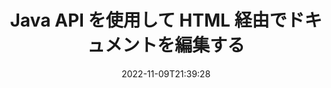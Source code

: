 ---
############################# Static ############################
layout: "product"
date: 2022-11-09T21:39:28
draft: false

product: "Editor"
product_tag: "editor"
platform: "Java"
platform_tag: "java"

############################# Head ############################
head_title: "Java ドキュメント エディター API | HTML を使用して Word Web XML テキスト ファイルを編集する"
head_description: "Java 用のドキュメント エディター API。 Microsoft Word、XML、Web およびテキスト ファイルを HTML に読み込み、操作後に元の形式に変換します。"

############################# Header ############################
title: "Java API を使用して HTML 経由でドキュメントを編集する"
description: "Java アプリケーションを HTML エディターと統合して、ドキュメントを操作し、元の形式に変換します。"
button:
    enable: true

############################# SubMenu ############################
submenu:
    enable: true
    
    left:
        img_alt: "GroupDocs.Editor for Java"
        image: "https://www.groupdocs.cloud/templates/groupdocs/images/product-logos/groupdocs-editor-java.png"
        product: "GroupDocs.Editor"
        platform: "Java"

    middle:
        button:
            # button loop
            - link: "#overview"
              text: "概要"

            # button loop
            - link: "#features"
              text: "特徴"

            # button loop
            - link: "#support"
              text: "サポート"

            # button loop
            - link: "https://products.groupdocs.app/editor"
              text: "ライブデモ"

            # button loop
            - link: "https://purchase.groupdocs.com/pricing/editor/java"
              text: "価格"

    right:
        link_download: "https://downloads.groupdocs.com/editor"
        link_learn: "https://docs.groupdocs.com/editor/java/"
        link_buy: "https://purchase.groupdocs.com"

############################# Overview ############################
overview:
    enable: true
    content: |
      GroupDocs.Editor for Java API を使用すると、HTML 形式でドキュメントを編集できます。 API は複数のドキュメント形式をサポートし、外部のオープンソースまたは有料の HTML エディターと統合できます。エディター API は、ドキュメントを読み込み、HTML に変換し、HTML を外部 UI に提供し、操作後に HTML を元のドキュメントに保存する処理を行います。また、さまざまな Microsoft Word、Excel スプレッドシート、PowerPoint ファイル、OpenDocument 形式、XML および TXT ドキュメントの生成にも使用できます。
    tabs:
      enable: true     
      
      ## TAB ONE ##
      tab_one:
        description: |
          以下は、GroupDocs.Editor for Java の概要です。:

        left:
          enable: true
          icon: "fab fa-html5"
          title: "HTML を使用して操作する"
          content: |
            * サポートされているドキュメントを読み込む
            * HTML を使用してコンテンツを編集する
            * 関連するスタイルを編集
            * 元の形式に変換
      
      ## TAB TWO ##
      tab_two:
        description: |
          GroupDocs.Editor for Java は、次の [ファイル形式](https://docs.groupdocs.com/editor/java/supported-document-formats/) をサポートしています。

        left:
          enable: true
          table:
            # table loop
            - title: "Microsoft Office"
              content: |
                * **Microsoft Word**: DOC, DOCX, DOCM, DOT, DOTM, DOTX, FlatOPC, WordML, RTF
                * **Microsoft Excel**: XLS, XLSX, XLSM, XLT, XLTX, XLTM, XLSB, XLAM, CSV, TSV, SXC, SpreadsheetML, DIF, DSV
                * **Microsoft PowerPoint**: PPT, PPTX, PPTM, PPS, PPSX, PPSM, POT, POTX, POTM

        right:
          enable: true
          table:
            # table loop
            - title: "その他の形式ファミリー"
              content: |
                * **OpenDocument 形式**: ODT, OTT, ODS, FODS, ODP, OTP
                * **OpenDocument 形式**: MSG, MBOX, EML, EMLX
                * **ウェブフォーマット**: HTML, MHTML, CHM, XML, TXT
                * **ウェブフォーマット**: MOBI, AZW3, ePub

      ## TAB THREE ##
      tab_three:
        description: |
          GroupDocs.Editor for Java は、次のオペレーティング システム、フレームワーク、およびパッケージ マネージャーをサポートします。:
        
        left:
          enable: true
          table:
            # table loop
            - icon: "fab fa-windows"
              title: "オペレーティングシステム"
              content: |
                * Microsoft Windows Desktop
                * Microsoft Windows Server
                * Linux
                * MacOS

            # table loop
            - icon: "fas fa-code"
              title: "サポートされているフレームワーク"
              content: |
                * Java 7 (1.7) +

        right:
          enable: true
          table:
            # table loop
            - icon: "fas fa-cogs"
              title: "開発環境"
              content: |
                * NetBeans
                * IntelliJ IDEA
                * Eclipse
            # table loop
            - icon: "fas fa-tools"
              title: "ビルド自動化ツール"
              content: |
                * Maven

############################# Features ############################
features:
    enable: true
    title: "GroupDocs.Editor for Java 機能"

    feature:
      # feature loop
      - icon: "fas fa-copy"
        content: "簡単な HTML エディタの統合"

      # feature loop
      - icon: "fas fa-eye"
        content: "ドキュメントの HTML DOM への変換"

      # feature loop
      - icon: "fas fa-bolt"
        content: "ドキュメント ストリームから HTML コンテンツを抽出する"
      
      # feature loop
      - icon: "fas fa-file-powerpoint"
        content: "Word、Excel、PowerPoint ファイル形式の読み込み、編集、保存"

      # feature loop
      - icon: "fas fa-code"
        content: "埋め込み要素とともに HTML を取得する"

      # feature loop
      - icon: "fas fa-cloud"
        content: "XML ドキュメントのインポート、表示、および編集"

      # feature loop
      - icon: "fas fa-remove-format"
        content: "HTML コンテンツをバイパスして埋め込みリソースを保存"

      # feature loop
      - icon: "fas fa-comment-slash"
        content: "ワード プロセッシング ドキュメントをページ モードで表示、編集、保存する"

      # feature loop
      - icon: "fas fa-location-arrow"
        content: "ファイルから HTML 本文タグのコンテンツを取得する"

      # feature loop
      - icon: "fas fa-border-all"
        content: "HTML ファイルの CSS コンテンツを抽出する"

      # feature loop
      - icon: "fas fa-wrench"
        content: "文字列コンテンツを使用して HTML DOM を取得し、ファイルに変換する"

      # feature loop
      - icon: "fas fa-columns"
        content: "要素が埋め込まれた HTML DOM を変換する"

      # feature loop
      - icon: "fas fa-file-word"
        content: "複数の形式のファイルを HTML に変換して編集する"

      # feature loop
      - icon: "fas fa-envelope"
        content: "編集せずに入力ドキュメントのメタ情報を取得する"

      # feature loop
      - icon: "fas fa-print"
        content: "編集したドキュメントをプレーン テキスト ファイル形式で保存する"

      # feature loop
      - icon: "fas fa-file-archive"
        content: "変換精度"

      # feature loop
      - icon: "fas fa-lock"
        content: "出力ドキュメントにパスワードを適用する"

      # feature loop
      - icon: "fas fa-file-code"
        content: "データベース (DB) に依存しない"
      
      # feature loop
      - icon: "fas fa-fill-drip"
        content: "ユーザー インターフェイス (UI) に依存しない"

      # feature loop
      - icon: "fas fa-file-excel"
        content: "従量制ライセンスをサポート"

    more_feature:
      # more_feature_loop
      - title: "HTML DOM との間で正確に変換"
        content: |
          GroupDocs.Editor for Java を使用すると、サポートされているファイル形式のドキュメントを読み込んで、CSS などの関連要素とともに HTML ドキュメント オブジェクト モデル (DOM) に変換するアプリケーションを Java で構築できます。さらに、エディタ Java API を使用すると、一般的な HTML エディタで HTML を編集できます。必要な変更を行った後、GroupDocs.Editor for Java は、この結果の HTML を元のファイル形式に変換するのに役立ちます。
          
          ```java
          // Create Editor class by loading an input document
          Editor editor = new Editor("Sample.docx");

          // Open document for edit and obtain EditableDocument
          EditableDocument original = editor.edit();

          // Obtain all-embedded HTML from it
          String allEmbeddedInside = original.getEmbeddedHtml();

          // If necessary, obtain pure HTML-markup, CSS, images and other resources in separate form

          // Whole HTML-markup, without any resources
          String completeHtmlMarkup = original.getContent();

          // Only HTML->BODY content, useful for most of WYSIWYG-editors
          String onlyInnerBody = original.getBodyContent();

          // All CSS stylesheets
          List<CssText> stylesheets = original.getCss();

          // All images, including raster and vector, but without CSS gradients
          List<IImageResource> images = original.getImages();

          // All font resources
          List<FontResourceBase> fonts = original.getFonts();

          // finally, send this content to your WYSIWYG HTML-editor
          ```
      # more_feature_loop
      - title: "関連要素の読み込みと取得"
        content: "GroupDocs.Editor for Java API を使用すると、画像、CSS、フォントなど、サポートされている形式のドキュメントから関連する要素を取得できます。次に、これらのフェッチされた関連要素をロードし、トラバースして、最終的な HTML ファイルとは別に保存し、適切に管理された出力を得ることができます。"

############################# Support ############################
support:
    enable: true

############################# Solutions ############################
solutions:
    enable: true
    title: "GroupDocs.Editor は、他の一般的な開発環境向けのドキュメント編集 API を提供します"

    solution:
        # solution loop
        - img_alt: "GroupDocs.Editor for .NET"
          image: "https://www.groupdocs.cloud/templates/groupdocs/images/product-logos/groupdocs-editor-net.png"
          product: "GroupDocs.Editor"
          platform: ".NET"
          link: "/editor/net/"

############################# Back to top ###############################
back_to_top:
  enable: true
---